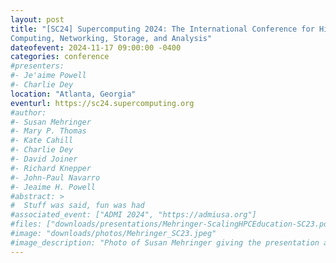 ```yaml
---
layout: post
title: "[SC24] Supercomputing 2024: The International Conference for High Performance
Computing, Networking, Storage, and Analysis"
dateofevent: 2024-11-17 09:00:00 -0400
categories: conference
#presenters: 
#- Je'aime Powell
#- Charlie Dey
location: "Atlanta, Georgia"
eventurl: https://sc24.supercomputing.org
#author: 
#- Susan Mehringer
#- Mary P. Thomas
#- Kate Cahill
#- Charlie Dey
#- David Joiner
#- Richard Knepper
#- John-Paul Navarro
#- Jeaime H. Powell
#abstract: >
#  Stuff was said, fun was had
#associated_event: ["ADMI 2024", "https://admiusa.org"]
#files: ["downloads/presentations/Mehringer-ScalingHPCEducation-SC23.pdf"] 
#image: "downloads/photos/Mehringer_SC23.jpeg"
#image_description: "Photo of Susan Mehringer giving the presentation at SC23."
---
```

